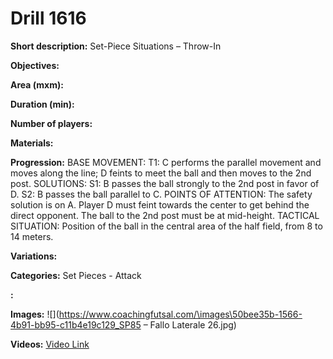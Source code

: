 # Drill 1616

**Short description:**
Set-Piece Situations – Throw-In

**Objectives:**


**Area (mxm):**


**Duration (min):**


**Number of players:**


**Materials:**


**Progression:**
BASE MOVEMENT: T1: C performs the parallel movement and moves along the line; D feints to meet the ball and then moves to the 2nd post. SOLUTIONS: S1: B passes the ball strongly to the 2nd post in favor of D. S2: B passes the ball parallel to C. POINTS OF ATTENTION: The safety solution is on A. Player D must feint towards the center to get behind the direct opponent. The ball to the 2nd post must be at mid-height. TACTICAL SITUATION: Position of the ball in the central area of the half field, from 8 to 14 meters.

**Variations:**


**Categories:**
Set Pieces - Attack

**:**


**Images:**
![](https://www.coachingfutsal.com/\images\50bee35b-1566-4b91-bb95-c11b4e19c129_SP85 – Fallo Laterale 26.jpg)

**Videos:**
[Video Link](https://www.youtube.com/embed/KovI082ES10)

